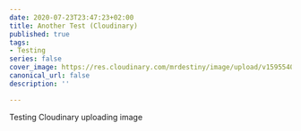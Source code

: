 ```yaml
---
date: 2020-07-23T23:47:23+02:00
title: Another Test (Cloudinary)
published: true
tags:
- Testing
series: false
cover_image: https://res.cloudinary.com/mrdestiny/image/upload/v1595540904/a-cottage-in-a-cornfield-1817_sejkbl.jpg
canonical_url: false
description: ''

---
```

Testing Cloudinary uploading image